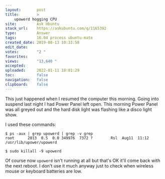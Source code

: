 ```yaml
---
layout:       post
title:        >
    upowerd hogging CPU
site:         Ask Ubuntu
stack_url:    https://askubuntu.com/q/1165392
type:         Answer
tags:         16.04 process ubuntu-mate
created_date: 2019-08-13 10:33:58
edit_date:    
votes:        "2 "
favorites:    
views:        "13,640 "
accepted:     
uploaded:     2022-01-11 18:01:29
toc:          false
navigation:   false
clipboard:    false
---
```


This just happened when I resumed the computer this morning. Going into suspend last night I had Power Panel left open. This morning Power Panel was all greyed out and the hard disk light was flashing like a disco light show.

I used these commands:

``` 
$ ps -aux | grep upowerd | grep -v grep
root      2013  0.5  0.0 349976  7372 ?        Rsl  Aug11  11:12 /usr/lib/upower/upowerd

$ sudo killall -9 upowerd

```

Of course now `upowerd` isn't running at all but that's OK it'll come back with the next reboot. I don't use it much anyway just to check when wireless mouse or keyboard batteries are low.

